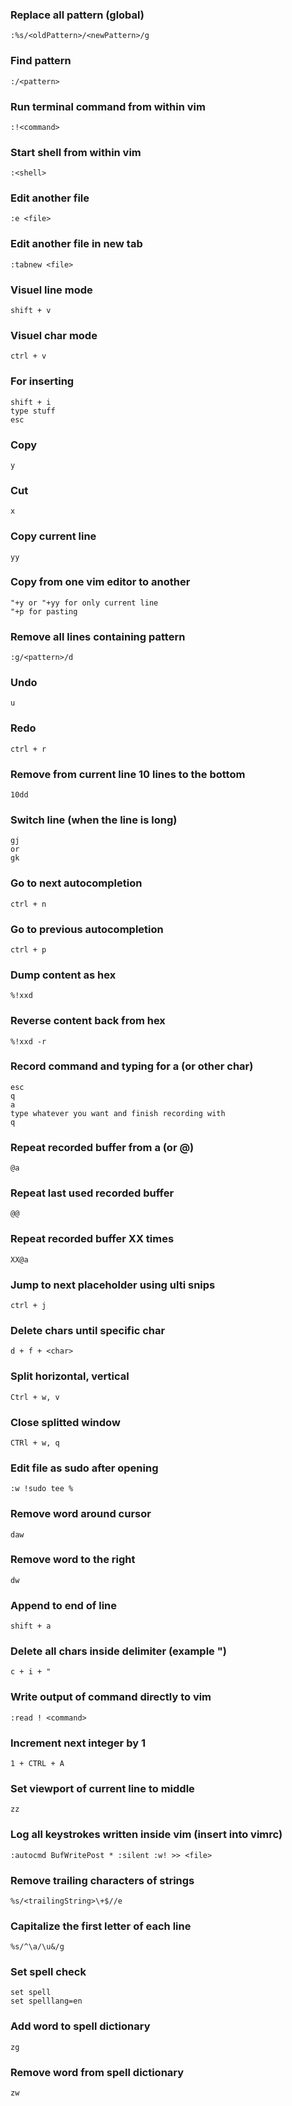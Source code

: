 ### Replace all pattern (global)
```
:%s/<oldPattern>/<newPattern>/g
```

### Find pattern
```
:/<pattern>
```

### Run terminal command from within vim
```
:!<command>
```

### Start shell from within vim
```
:<shell>
```

### Edit another file
```
:e <file>
```

### Edit another file in new tab
```
:tabnew <file>
```

### Visuel line mode
```
shift + v
```

### Visuel char mode
```
ctrl + v
```

### For inserting
```
shift + i
type stuff
esc
```

### Copy
```
y
```

### Cut
```
x
```

### Copy current line
```
yy
```

### Copy from one vim editor to another
```
"+y or "+yy for only current line
"+p for pasting
```

### Remove all lines containing pattern
```
:g/<pattern>/d
```

### Undo
```
u
```

### Redo
```
ctrl + r
```

### Remove from current line 10 lines to the bottom
```
10dd
```

### Switch line (when the line is long)
```
gj
or
gk
```

### Go to next autocompletion
```
ctrl + n
```

### Go to previous autocompletion
```
ctrl + p
```

### Dump content as hex
```
%!xxd
```

### Reverse content back from hex
```
%!xxd -r
```

### Record command and typing for a (or other char)
```
esc
q
a
type whatever you want and finish recording with
q
```

### Repeat recorded buffer from a (or @<otherChar>)
```
@a 
```

### Repeat last used recorded buffer
```
@@
```

### Repeat recorded buffer XX times
```
XX@a
```

### Jump to next placeholder using ulti snips
```
ctrl + j
```

### Delete chars until specific char
```
d + f + <char>
```

### Split horizontal, vertical
```
Ctrl + w, v
```

### Close splitted window
```
CTRl + w, q
```

### Edit file as sudo after opening
```
:w !sudo tee %
```

### Remove word around cursor
```
daw
```

### Remove word to the right
```
dw
```

### Append to end of line
```
shift + a
```

### Delete all chars inside delimiter (example ")
```
c + i + "
```

### Write output of command directly to vim
```
:read ! <command>
```

### Increment next integer by 1
```
1 + CTRL + A
```

### Set viewport of current line to middle
```
zz
```

### Log all keystrokes written inside vim (insert into vimrc)
```
:autocmd BufWritePost * :silent :w! >> <file>
```

### Remove trailing characters of strings
```
%s/<trailingString>\+$//e
```

### Capitalize the first letter of each line
```
%s/^\a/\u&/g
```

### Set spell check
```
set spell
set spelllang=en
```

### Add word to spell dictionary
```
zg
```

### Remove word from spell dictionary
```
zw
```

